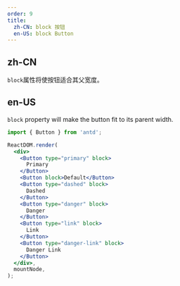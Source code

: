 ```yaml
---
order: 9
title:
  zh-CN: block 按钮
  en-US: block Button
---
```


## zh-CN

`block`属性将使按钮适合其父宽度。

## en-US

`block` property will make the button fit to its parent width.

```jsx
import { Button } from 'antd';

ReactDOM.render(
  <div>
    <Button type="primary" block>
      Primary
    </Button>
    <Button block>Default</Button>
    <Button type="dashed" block>
      Dashed
    </Button>
    <Button type="danger" block>
      Danger
    </Button>
    <Button type="link" block>
      Link
    </Button>
    <Button type="danger-link" block>
      Danger Link
    </Button>
  </div>,
  mountNode,
);
```
